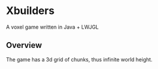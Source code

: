 # Xbuilders
A voxel game written in Java + LWJGL

## Overview
The game has a 3d grid of chunks, thus infinite world height.
